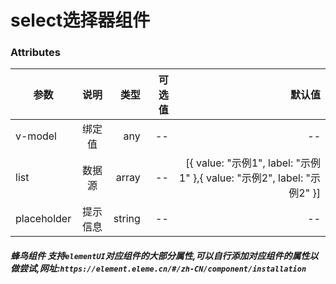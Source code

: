 # select选择器组件

### Attributes

| 参数        |   说明   |   类型 | 可选值 |                                                                  默认值 |
| ----------- | :------: | -----: | -----: | ----------------------------------------------------------------------: |
| v-model     |  绑定值  |    any |     -- |                                                                      -- |
| list        |  数据源  |  array |     -- | [{ value: "示例1", label: "示例1" },{ value: "示例2", label: "示例2" }] |
| placeholder | 提示信息 | string |     -- |                                                                      -- |

##### 蜂鸟组件 支持`elementUI`对应组件的大部分属性,可以自行添加对应组件的属性以做尝试,网址:`https://element.eleme.cn/#/zh-CN/component/installation`